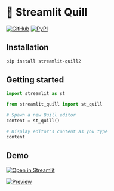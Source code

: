 # 📝 Streamlit Quill

[![GitHub][github_badge]][github_link] [![PyPI][pypi_badge]][pypi_link]

## Installation

```sh
pip install streamlit-quill2
```

## Getting started

```python
import streamlit as st

from streamlit_quill import st_quill

# Spawn a new Quill editor
content = st_quill()

# Display editor's content as you type
content
```

## Demo

[![Open in Streamlit][share_badge]][share_link]

[![Preview][share_img]][share_link]

[share_badge]: https://static.streamlit.io/badges/streamlit_badge_black_white.svg
[share_link]: https://share.streamlit.io/okld/streamlit-gallery/main?p=quill-editor
[share_img]: https://raw.githubusercontent.com/okld/streamlit-quill/main/preview.png
[github_badge]: https://badgen.net/badge/icon/GitHub?icon=github&color=black&label
[github_link]: https://github.com/okld/streamlit-quill
[pypi_badge]: https://badgen.net/pypi/v/streamlit-quill?icon=pypi&color=black&label
[pypi_link]: https://pypi.org/project/streamlit-quill
